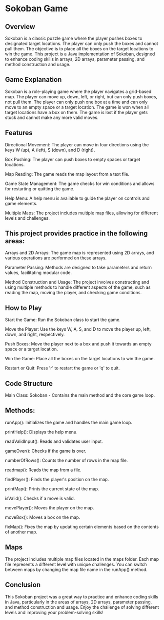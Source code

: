 # Sokoban Game

## Overview
Sokoban is a classic puzzle game where the player pushes boxes to designated target locations. The player can only push the boxes and cannot pull them. The objective is to place all the boxes on the target locations to win the game. This project is a Java implementation of Sokoban, designed to enhance coding skills in arrays, 2D arrays, parameter passing, and method construction and usage.

## Game Explanation
Sokoban is a role-playing game where the player navigates a grid-based map. The player can move up, down, left, or right, but can only push boxes, not pull them. The player can only push one box at a time and can only move to an empty space or a target location. The game is won when all target locations have a box on them. The game is lost if the player gets stuck and cannot make any more valid moves.

## Features
Directional Movement: The player can move in four directions using the keys W (up), A (left), S (down), and D (right).

Box Pushing: The player can push boxes to empty spaces or target locations.

Map Reading: The game reads the map layout from a text file.

Game State Management: The game checks for win conditions and allows for restarting or quitting the game.

Help Menu: A help menu is available to guide the player on controls and game elements.

Multiple Maps: The project includes multiple map files, allowing for different levels and challenges.


## This project provides practice in the following areas:

Arrays and 2D Arrays: The game map is represented using 2D arrays, and various operations are performed on these arrays.

Parameter Passing: Methods are designed to take parameters and return values, facilitating modular code.

Method Construction and Usage: The project involves constructing and using multiple methods to handle different aspects of the game, such as reading the map, moving the player, and checking game conditions.

## How to Play
Start the Game: Run the Sokoban class to start the game.

Move the Player: Use the keys W, A, S, and D to move the player up, left, down, and right, respectively.

Push Boxes: Move the player next to a box and push it towards an empty space or a target location.

Win the Game: Place all the boxes on the target locations to win the game.

Restart or Quit: Press 'r' to restart the game or 'q' to quit.


## Code Structure
Main Class: Sokoban - Contains the main method and the core game loop.

## Methods:

runApp(): Initializes the game and handles the main game loop.

printHelp(): Displays the help menu.

readValidInput(): Reads and validates user input.

gameOver(): Checks if the game is over.

numberOfRows(): Counts the number of rows in the map file.

readmap(): Reads the map from a file.

findPlayer(): Finds the player's position on the map.

printMap(): Prints the current state of the map.

isValid(): Checks if a move is valid.

movePlayer(): Moves the player on the map.

moveBox(): Moves a box on the map.

fixMap(): Fixes the map by updating certain elements based on the contents of another map.

## Maps
The project includes multiple map files located in the maps folder. Each map file represents a different level with unique challenges. You can switch between maps by changing the map file name in the runApp() method.

## Conclusion
This Sokoban project was a great way to practice and enhance coding skills in Java, particularly in the areas of arrays, 2D arrays, parameter passing, and method construction and usage. Enjoy the challenge of solving different levels and improving your problem-solving skills!
